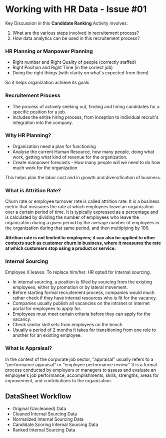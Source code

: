 # Working with HR Data - Issue #01

Key Discussion in this **Candidate Ranking** Activity involves:

1. What are the various steps involved in recruitement process?
2. How data analytics can be used in this recruitement process?


### HR Planning or Manpower Planning
- Right number and Right Quality of people (correctly staffed)
- Right Position and Right Time (in the correct job)
- Doing the right things (with clarity on what's expected from them)

So it helps organization achieve its goals

### Recruitement Process
-  The process of actively seeking out, finding and hiring candidates for a specific position for a job.
-  Includes the entire hiring process, from inception to individual recruit's integration into the company.

### Why HR Planning?

- Organization need a plan for functioning
- Analyse the current Human Resource, how many people, doing what work, getting what kind of revenue for the organization.
- Create manpower forecasts - How many people will we need to do how much work for the organization

This helps plan the labor cost and in growth and diversification of business.

### What is Attrition Rate?

Churn rate or employee turnover rate is called attrition rate. It is a business metric that measures the rate at which employees leave an organization over a certain period of time. 
It is typically expressed as a percentage and is calculated by dividing the number of employees who leave the organization during a given period by the average number of employees in the organization during that same period, and then multiplying by 100.

**Attrition rate is not limited to employees; it can also be applied to other contexts such as customer churn in business, where it measures the rate at which customers stop using a product or service.**

### Internal Sourcing

Employee X leaves.
To replace him/her. HR opted for internal sourcing.
-  In internal sourcing, a position is filled by sourcing from the existing employees, either by promotion or by lateral movement.
-  Before starting formal recruitement process, companies would much rather check if they have internal resources who is fit for the vacancy.
-  Companies usually publish all vacancies on the intranet or internet portal for employees to apply for.
-  Employees must meet certain criteria before they can apply for the vacancy.
-  Check similar skill sets from employees on the bench
-  Usually a period of 2 months it takes for transitioning from one role to another for an existing employee.

### What is Appraisal?

In the context of the corporate job sector, "appraisal" usually refers to a "performance appraisal" or "employee performance review." It is a formal process conducted by employers or managers to assess and evaluate an employee's job performance, accomplishments, skills, strengths, areas for improvement, and contributions to the organization.


## DataSheet Workflow

- Original (Uncleaned) Data 
- Cleaned Internal Sourcing Data
- Normalized Internal Sourcing Data
- Candidate Scoring Internal Sourcing Data
- Ranked Internal Sourcing Data
